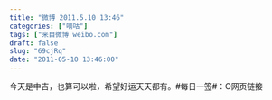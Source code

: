 ```yaml
---
title: "微博 2011.5.10 13:46"
categories: ["嘀咕"]
tags: ["来自微博 weibo.com"]
draft: false
slug: "69cjRq"
date: "2011-05-10 13:46:00"
---
```


<p>今天是中吉，也算可以啦，希望好运天天都有。#每日一签#：O网页链接 ​​​​</p>
